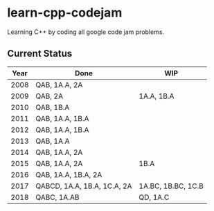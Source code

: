# learn-cpp-codejam
Learning C++ by coding all google code jam problems.

## Current Status
|Year|Done     |WIP   |
|----|---------|------|
|2008|QAB, 1A.A, 2A|      |
|2009|QAB, 2A    |1A.A, 1B.A      |
|2010|QAB, 1B.A|      |
|2011|QAB, 1A.A, 1B.A|      |
|2012|QAB, 1A.A, 1B.A|      |
|2013|QAB, 1A.A|      |
|2014|QAB, 1A.A, 2A|      |
|2015|QAB, 1A.A, 2A|1B.A  |
|2016|QAB, 1A.A, 1B.A, 2A|      |
|2017|QABCD, 1A.A, 1B.A, 1C.A, 2A|1A.BC, 1B.BC, 1C.B|
|2018|QABC, 1A.AB| QD, 1A.C |

